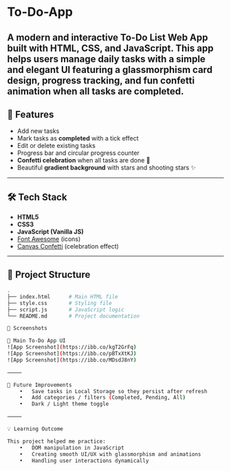 # To-Do-App

A modern and interactive To-Do List Web App built with HTML, CSS, and JavaScript.
This app helps users manage daily tasks with a simple and elegant UI featuring a glassmorphism card design, progress tracking, and fun confetti animation when all tasks are completed.
---

## 🚀 Features
- Add new tasks  
- Mark tasks as **completed** with a tick effect  
- Edit or delete existing tasks  
- Progress bar and circular progress counter  
- **Confetti celebration** when all tasks are done 🎉  
- Beautiful **gradient background** with stars and shooting stars ✨  

---

## 🛠️ Tech Stack
- **HTML5**  
- **CSS3**  
- **JavaScript (Vanilla JS)**  
- [Font Awesome](https://fontawesome.com/) (icons)  
- [Canvas Confetti](https://www.npmjs.com/package/canvas-confetti) (celebration effect)  

---

## 📂 Project Structure
```bash
.
├── index.html      # Main HTML file
├── style.css       # Styling file
├── script.js       # JavaScript logic
└── README.md       # Project documentation

📸 Screenshots

🔹 Main To-Do App UI
![App Screenshot](https://ibb.co/kgT2GrFq)
![App Screenshot](https://ibb.co/pBTxXtKJ)
![App Screenshot](https://ibb.co/MDsdJ8nY)

⸻

📌 Future Improvements
	•	Save tasks in Local Storage so they persist after refresh
	•	Add categories / filters (Completed, Pending, All)
	•	Dark / Light theme toggle

⸻

💡 Learning Outcome

This project helped me practice:
	•	DOM manipulation in JavaScript
	•	Creating smooth UI/UX with glassmorphism and animations
	•	Handling user interactions dynamically
